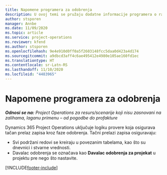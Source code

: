 ```yaml
---
title: Napomene programera za odobrenja
description: U ovoj temi se pružaju dodatne informacije programera o radu sa odobrenjima.
author: stsporen
manager: Annbe
ms.date: 11/09/2020
ms.topic: article
ms.service: project-operations
ms.reviewer: kfend
ms.author: stsporen
ms.openlocfilehash: 9e4e910d0ff0a5f2603148fcc5daa0d423a4d174
ms.sourcegitcommit: a9dbcd3aff4c6ae495412e4980e105ae160fd1ec
ms.translationtype: HT
ms.contentlocale: sr-Latn-RS
ms.lasthandoff: 11/10/2020
ms.locfileid: "4483965"
---
```

# <a name="developer-notes-for-approvals"></a>Napomene programera za odobrenja

_**Odnosi se na:** Project Operations za resurs/scenarije koji nisu zasnovani na zalihama, laganu primenu – od pogodbe do profakture_

Dynamics 365 Project Operations uključuje logiku provere koja osigurava tačan prelaz zapisa kroz faze odobrenja. Tačni prelazi zapisa osiguravaju: 

  - Svi podržani redovi se kreiraju u povezanim tabelama, kao što su dnevnici i stvarne vrednosti.
  - Davalac odobrenja se označava kao **Davalac odobrenja za projekat** u projektu pre nego što nastavite.


[!INCLUDE[footer-include](../includes/footer-banner.md)]